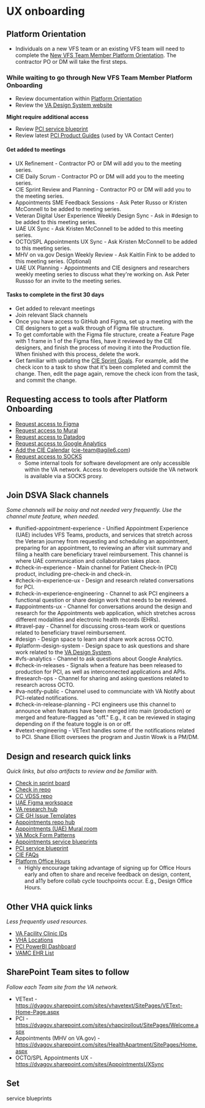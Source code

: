 # UX onboarding 

## Platform Orientation 

- Individuals on a new VFS team or an existing VFS team will need to complete the [New VFS Team Member Platform Orientation](https://depo-platform-documentation.scrollhelp.site/getting-started/guidance-for-new-teams-and-team-members#Guidancefornewteamsandteammembers-NewVFSteammembers). The contractor PO or DM will take the first steps.

### While waiting to go through New VFS Team Member Platform Onboarding

- Review documentation within [Platform Orientation](https://depo-platform-documentation.scrollhelp.site/getting-started/platform-orientation)
- Review the [VA Design System website](https://design.va.gov/)

**Might require additional access**

- Review [PCI service blueprint](https://app.mural.co/t/departmentofveteransaffairs9999/m/departmentofveteransaffairs9999/1696788763395/d3aa60a7420ece422a6f6b84659c33350279b782)
- Review latest [PCI Product Guides](https://github.com/department-of-veterans-affairs/va.gov-team/tree/master/products/health-care/checkin/product/product-guides#product-guides) (used by VA Contact Center)
  
#### Get added to meetings 

- UX Refinement - Contractor PO or DM will add you to the meeting series.
- CIE Daily Scrum - Contractor PO or DM will add you to the meeting series.
- CIE Sprint Review and Planning - Contractor PO or DM will add you to the meeting series.
- Appointments SME Feedback Sessions - Ask Peter Russo or Kristen McConnell to be added to meeting series.
- Veteran Digital User Experience Weekly Design Sync - Ask in #design to be added to this meeting series.
- UAE UX Sync - Ask Kristen McConnell to be added to this meeting series.
- OCTO/SPL Appointments UX Sync - Ask Kristen McConnell to be added to this meeting series.
- MHV on va.gov Design Weekly Review - Ask Kaitlin Fink to be added to this meeting series. (Optional)
- UAE UX Planning - Appointments and CIE designers and researchers weekly meeting series to discuss what they're working on. Ask Peter Russso for an invite to the meeting series.

#### Tasks to complete in the first 30 days 

- Get added to relevant meetings
- Join relevant Slack channels
- Once you have access to GitHub and Figma, set up a meeting with the CIE designers to get a walk through of Figma file structure.
- To get comfortable with the Figma file structure, create a Feature Page with 1 frame in 1 of the Figma files, have it reviewed by the CIE designers, and finish the process of moving it into the Production file. When finished with this process, delete the work.
- Get familiar with updating the [CIE Sprint Goals](https://github.com/department-of-veterans-affairs/va.gov-team/blob/master/products/health-care/checkin/sprints/sprint-goals.md). For example, add the check icon to a task to show that it's been completed and commit the change. Then, edit the page again, remove the check icon from the task, and commit the change.    

## Requesting access to tools after Platform Onboarding

- [Request access to Figma](https://depo-platform-documentation.scrollhelp.site/research-design/figma-accounts-at-va#FigmaaccountsatVA-Requestingaccess)
- [Request access to Mural](https://depo-platform-documentation.scrollhelp.site/getting-started/request-access-to-tools#Requestaccesstotools-Mural)
- [Request access to Datadog](https://depo-platform-documentation.scrollhelp.site/developer-docs/get-access-to-datadog)
- [Request access to Google Analytics](https://depo-platform-documentation.scrollhelp.site/analytics-monitoring/new-users-to-google-analytics#NewUserstoGoogleAnalytics-HowtogetaccesstoGoogleAnalytics)
- [Add the CIE Calendar](https://calendar.google.com/calendar/embed?src=cie-team%40agile6.com&ctz=America%2FNew_York) (cie-team@agile6.com)
- [Request access to SOCKS](https://depo-platform-documentation.scrollhelp.site/getting-started/request-access-to-tools#Requestaccesstotools-SOCKSaccess)
  - Some internal tools for software development are only accessible within the VA network. Access to developers outside the VA network is available via a SOCKS proxy.

## Join DSVA Slack channels

_Some channels will be noisy and not needed very frequently. Use the channel mute feature, when needed._

- #unified-appointment-experience - Unified Appointment Experience (UAE) includes VFS Teams, products, and services that stretch across the Veteran journey from requesting and scheduling an appointment, preparing for an appointment, to reviewing an after visit summary and filing a health care beneficiary travel reimbursement. This channel is where UAE communication and collaboration takes place.
- #check-in-experience - Main channel for Patient Check-In (PCI) product, including pre-check-in and check-in.
- #check-in-experience-ux - Design and research related conversations for PCI.
- #check-in-experience-engineering - Channel to ask PCI engineers a functional question or share design work that needs to be reviewed.
- #appointments-ux - Channel for conversations around the design and research for the Appointments web application, which stretches across different modalities and electronic health records (EHRs).
- #travel-pay - Channel for discussing cross-team work or questions related to beneficiary travel reimbursement.
- #design - Design space to learn and share work across OCTO.
- #platform-design-system - Design space to ask questions and share work related to the [VA Design System](https://design.va.gov/).
- #vfs-analytics - Channel to ask questions about Google Analytics.
- #check-in-releases - Signals when a feature has been released to production for PCI, as well as interconnected applications and APIs.
- #research-ops - Channel for sharing and asking questions related to research across OCTO.
- #va-notify-public - Channel used to communciate with VA Notify about PCI-related notifications.
- #check-in-release-planning - PCI engineers use this channel to announce when features have been merged into main (production) or merged and feature-flagged as "off." E.g., it can be reviewed in staging depending on if the feature toggle is on or off.
- #vetext-engineering - VEText handles some of the notifications related to PCI. Shane Elliott oversees the program and Justin Wowk is a PM/DM.

## Design and research quick links 

_Quick links, but also artifacts to review and be familiar with._

- [Check in sprint board](https://github.com/orgs/department-of-veterans-affairs/projects/1323/views/1?sliceBy%5Bvalue%5D=department-of-veterans-affairs%2Fva.gov-team%2362496)
- [Check in repo](https://github.com/department-of-veterans-affairs/va.gov-team/tree/master/products/health-care/checkin)
- [CC VDSS repo](https://github.com/department-of-veterans-affairs/va.gov-team/tree/master/products/health-care/appointments/va-online-scheduling/initiatives/community-care-direct-scheduling)
- [UAE Figma workspace](https://www.figma.com/files/team/1278375444205744118/project/175332858/MHV---Unified-Appointments?fuid=1175479952799719494)
- [VA research hub](https://github.com/department-of-veterans-affairs/va.gov-research-repository/projects/1)
- [CIE GH Issue Templates](https://github.com/department-of-veterans-affairs/va.gov-team/tree/master/.github/ISSUE_TEMPLATE)
- [Appointments repo hub](https://github.com/department-of-veterans-affairs/va.gov-team/tree/master/products/health-care/appointments/)
- [Appointments (UAE) Mural room](https://app.mural.co/t/departmentofveteransaffairs9999/r/1675718737504)
- [VA Mock Form Patterns](https://staging.va.gov/mock-form-patterns/introduction)
- [Appointments service blueprints](https://www.figma.com/file/sCPsUDfgchOx8Dg0l3Uspb/Service-Blueprints?type=whiteboard&node-id=123-11902&t=Hj3Rd8VZVVLwxmDI-0)
- [PCI service blueprint](https://app.mural.co/t/departmentofveteransaffairs9999/m/departmentofveteransaffairs9999/1696788763395/d3aa60a7420ece422a6f6b84659c33350279b782)
- [CIE FAQs](https://github.com/department-of-veterans-affairs/va.gov-team/blob/master/products/health-care/checkin/faqs/faqs.md)
- [Platform Office Hours](https://depo-platform-documentation.scrollhelp.site/support/office-hours)
  - Highly encourage taking advantage of signing up for Office Hours early and often to share and receive feedback on design, content, and a11y before collab cycle touchpoints occur. E.g., Design Office Hours. 

## Other VHA quick links

_Less frequently used resources._

- [VA Facility Clinic IDs](https://veteran.apps.va.gov/facilities/v2/facilities/637/clinics)
- [VHA Locations](https://reports.vssc.med.va.gov/ReportServer/Pages/ReportViewer.aspx?/Apps/VAST/Production/VAST_Snapshot_2&rs:Command=Render)
- [PCI PowerBI Dashboard](https://app.powerbigov.us/groups/me/apps/741625e9-a049-4f8e-a424-d13c7a723da7/reports/3dd5c5a9-2f91-4330-b04c-0182e7f8129e/ReportSectionf5d765b9673881db1c7a)
- [VAMC EHR List](https://www.va.gov/data/cms/vamc-ehr.json)

## SharePoint Team sites to follow 

_Follow each Team site from the VA network._

- VEText - https://dvagov.sharepoint.com/sites/vhavetext/SitePages/VEText-Home-Page.aspx
- PCI - https://dvagov.sharepoint.com/sites/vhapcirollout/SitePages/Welcome.aspx
- Appointments (MHV on VA.gov) - https://dvagov.sharepoint.com/sites/HealthApartment/SitePages/Home.aspx
- OCTO/SPL Appointments UX - https://dvagov.sharepoint.com/sites/AppointmentsUXSync

## Set 

service blueprints

